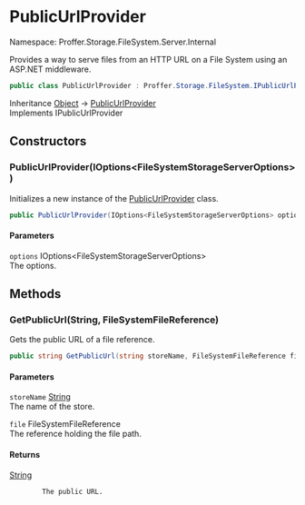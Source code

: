 # PublicUrlProvider

Namespace: Proffer.Storage.FileSystem.Server.Internal

Provides a way to serve files from an HTTP URL on a File System using an ASP.NET middleware.

```csharp
public class PublicUrlProvider : Proffer.Storage.FileSystem.IPublicUrlProvider
```

Inheritance [Object](https://docs.microsoft.com/en-us/dotnet/api/system.object) → [PublicUrlProvider](./proffer.storage.filesystem.server.internal.publicurlprovider)<br>
Implements IPublicUrlProvider

## Constructors

### **PublicUrlProvider(IOptions&lt;FileSystemStorageServerOptions&gt;)**

Initializes a new instance of the [PublicUrlProvider](./proffer.storage.filesystem.server.internal.publicurlprovider) class.

```csharp
public PublicUrlProvider(IOptions<FileSystemStorageServerOptions> options)
```

#### Parameters

`options` IOptions&lt;FileSystemStorageServerOptions&gt;<br>
The options.

## Methods

### **GetPublicUrl(String, FileSystemFileReference)**

Gets the public URL of a file reference.

```csharp
public string GetPublicUrl(string storeName, FileSystemFileReference file)
```

#### Parameters

`storeName` [String](https://docs.microsoft.com/en-us/dotnet/api/system.string)<br>
The name of the store.

`file` FileSystemFileReference<br>
The reference holding the file path.

#### Returns

[String](https://docs.microsoft.com/en-us/dotnet/api/system.string)<br>

            The public URL.
